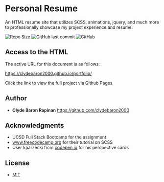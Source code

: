 # Personal Resume

An HTML resume site that utilizes SCSS, animations, jquery, and much more to professionally showcase my project experience and resume.

![Repo Size](https://img.shields.io/github/repo-size/clydebaron2000/resume)
![GitHub last commit](https://img.shields.io/github/last-commit/clydebaron2000/resume)
![GitHub](https://img.shields.io/github/license/clydebaron2000/resume?style=plastic)


## Access to the HTML

The active URL for this document is as follows:

https://clydebaron2000.github.io/portfolio/

Click the link to view the full project via Github Pages.

## Author

* **Clyde Baron Rapinan** 
 https://github.com/clydebaron2000

## Acknowledgments

* UCSD Full Stack Bootcamp for the assignment
* www.freecodecamp.org for their tutorial on SCSS
* User kparzecki from [codepen.io](https://codepen.io/kparzecki/pen/RYzZwG) for his perspective cards

## License
* [MIT](LICENSE)

